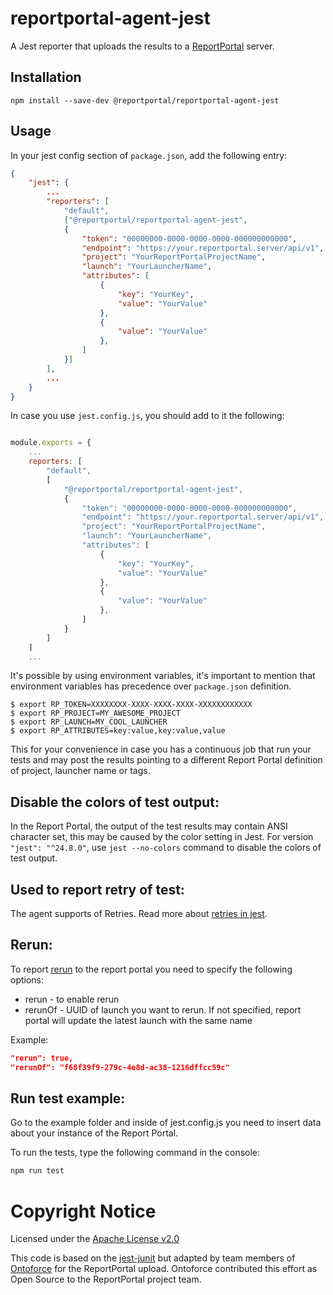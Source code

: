 # reportportal-agent-jest

A Jest reporter that uploads the results to a [ReportPortal](http://reportportal.io/) server.

## Installation

```shell
npm install --save-dev @reportportal/reportportal-agent-jest
```

## Usage
In your jest config section of `package.json`, add the following entry:
```JSON
{
    "jest": {
        ...
        "reporters": [
            "default",
            ["@reportportal/reportportal-agent-jest",
            {
                "token": "00000000-0000-0000-0000-000000000000",
                "endpoint": "https://your.reportportal.server/api/v1",
                "project": "YourReportPortalProjectName",
                "launch": "YourLauncherName",
                "attributes": [
                    {
                        "key": "YourKey",
                        "value": "YourValue"
                    },
                    {
                        "value": "YourValue"
                    },
                ]
            }]
        ],
        ...
    }
}
```

In case you use `jest.config.js`, you should add to it the following:

```javascript

module.exports = {
    ...
    reporters: [
        "default",
        [
            "@reportportal/reportportal-agent-jest",
            {
                "token": "00000000-0000-0000-0000-000000000000",                
                "endpoint": "https://your.reportportal.server/api/v1",
                "project": "YourReportPortalProjectName",
                "launch": "YourLauncherName",
                "attributes": [
                    {
                        "key": "YourKey",
                        "value": "YourValue"
                    },
                    {
                        "value": "YourValue"
                    },
                ]
            }
        ]
    ]
    ...
```

It's possible by using environment variables, it's important to mention that environment variables has precedence over `package.json` definition.

```shell
$ export RP_TOKEN=XXXXXXXX-XXXX-XXXX-XXXX-XXXXXXXXXXXX
$ export RP_PROJECT=MY_AWESOME_PROJECT
$ export RP_LAUNCH=MY_COOL_LAUNCHER
$ export RP_ATTRIBUTES=key:value,key:value,value
```
This for your convenience in case you has a continuous job that run your tests and may post the results pointing to a different Report Portal definition of project, launcher name or tags.

## Disable the colors of test output:
In the Report Portal, the output of the test results may contain ANSI character set, this may be caused by the color setting in Jest. For version `"jest": "^24.8.0"`, use `jest --no-colors` command to disable the colors of test output.

## Used to report retry of test:
The agent supports of Retries.
Read more about [retries in jest](https://jestjs.io/docs/ru/jest-object#jestretrytimes).

## Rerun:
To report [rerun](https://github.com/reportportal/documentation/blob/master/src/md/src/DevGuides/rerun.md) to the report portal you need to specify the following options:
- rerun - to enable rerun
- rerunOf - UUID of launch you want to rerun. If not specified, report portal will update the latest launch with the same name

Example:

```json
"rerun": true,
"rerunOf": "f68f39f9-279c-4e8d-ac38-1216dffcc59c"
```

## Run test example:
Go to the example folder and inside of jest.config.js you need to insert data about your instance of the Report Portal.

To run the tests, type the following command in the console:
```cmd
npm run test
```


# Copyright Notice

Licensed under the [Apache License v2.0](LICENSE)

This code is based on the [jest-junit](https://github.com/jest-community/jest-junit)
but adapted by team members of [Ontoforce](https://www.ontoforce.com) for the 
ReportPortal upload. Ontoforce contributed this effort as Open Source to the
ReportPortal project team.
